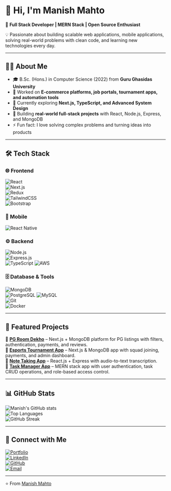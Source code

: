 # 👋 Hi, I'm Manish Mahto  

🚀 **Full Stack Developer | MERN Stack | Open Source Enthusiast**  

💡 Passionate about building scalable web applications, mobile applications, solving real-world problems with clean code, and learning new technologies every day.  

---

## 🧑‍💻 About Me  
- 🎓 B.Sc. (Hons.) in Computer Science (2022) from **Guru Ghasidas University**  
- 💼 Worked on **E-commerce platforms, job portals, tournament apps, and automation tools**  
- 🌱 Currently exploring **Next.js, TypeScript, and Advanced System Design**  
- 🔭 Building **real-world full-stack projects** with React, Node.js, Express, and MongoDB  
- ⚡ Fun fact: I love solving complex problems and turning ideas into products  

---

## 🛠️ Tech Stack  

### 🌐 Frontend  
![React](https://img.shields.io/badge/-React-61DAFB?style=flat&logo=react&logoColor=black)  
![Next.js](https://img.shields.io/badge/-Next.js-000000?style=flat&logo=nextdotjs)  
![Redux](https://img.shields.io/badge/-Redux-764ABC?style=flat&logo=redux&logoColor=white)  
![TailwindCSS](https://img.shields.io/badge/-TailwindCSS-38B2AC?style=flat&logo=tailwind-css&logoColor=white)  
![Bootstrap](https://img.shields.io/badge/-Bootstrap-7952B3?style=flat&logo=bootstrap&logoColor=white)  

### 📱 Mobile   
![React Native](https://img.shields.io/badge/-React%20Native-61DAFB?style=flat&logo=react&logoColor=black)  


### ⚙️ Backend  
![Node.js](https://img.shields.io/badge/-Node.js-339933?style=flat&logo=node.js&logoColor=white)  
![Express.js](https://img.shields.io/badge/-Express.js-000000?style=flat&logo=express)  
![TypeScript](https://img.shields.io/badge/-TypeScript-007ACC?style=flat&logo=typescript&logoColor=white)
![AWS](https://img.shields.io/badge/-AWS-232F3E?style=flat&logo=amazon-aws&logoColor=white)  


### 🗄️ Database & Tools  
![MongoDB](https://img.shields.io/badge/-MongoDB-47A248?style=flat&logo=mongodb&logoColor=white)  
![PostgreSQL](https://img.shields.io/badge/-PostgreSQL-336791?style=flat&logo=postgresql&logoColor=white) 
![MySQL](https://img.shields.io/badge/-MySQL-4479A1?style=flat&logo=mysql&logoColor=white)  
![Git](https://img.shields.io/badge/-Git-F05032?style=flat&logo=git&logoColor=white)  
![Docker](https://img.shields.io/badge/-Docker-2496ED?style=flat&logo=docker&logoColor=white)  

---

## 📌 Featured Projects  

🔹 [**PG Room Dekho**](https://www.aapnaroom.com/) – Next.js + MongoDB platform for PG listings with filters, authentication, payments, and reviews.  
🔹 [**Esports Tournament App**](https://www.onlineplyer.com/) – Next.js & MongoDB app with squad joining, payments, and admin dashboard.  
🔹 [**Note Taking App**](https://note-taking-app-alpha-swart.vercel.app/) – React.js + Express with audio-to-text transcription.  
🔹 [**Task Manager App**](https://task-manager-app-eight-snowy.vercel.app/) – MERN stack app with user authentication, task CRUD operations, and role-based access control.  

---

## 📊 GitHub Stats  

![Manish's GitHub stats](https://github-readme-stats.vercel.app/api?username=ManishMahto1&show_icons=true&theme=radical)  
![Top Languages](https://github-readme-stats.vercel.app/api/top-langs/?username=ManishMahto1&layout=compact&theme=radical)  
![GitHub Streak](https://github-readme-streak-stats.herokuapp.com/?user=ManishMahto1&theme=radical)  

---

## 🤝 Connect with Me  

[![Portfolio](https://img.shields.io/badge/-Portfolio-000000?style=flat&logo=vercel&logoColor=white)](https://manish-mahto-portfolio.vercel.app/)  
[![LinkedIn](https://img.shields.io/badge/-LinkedIn-0A66C2?style=flat&logo=linkedin&logoColor=white)](https://www.linkedin.com/in/manish-mahto-887830352/)  
[![GitHub](https://img.shields.io/badge/-GitHub-181717?style=flat&logo=github&logoColor=white)](https://github.com/ManishMahto1)  
[![Email](https://img.shields.io/badge/-Email-D14836?style=flat&logo=gmail&logoColor=white)](mailto:manishmahto378@gmail.com)  

---

⭐️ From [Manish Mahto](https://github.com/ManishMahto1)  
